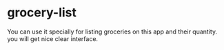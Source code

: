 # grocery-list
You can use it specially for listing groceries on this app and their quantity.
you will get nice clear interface.
